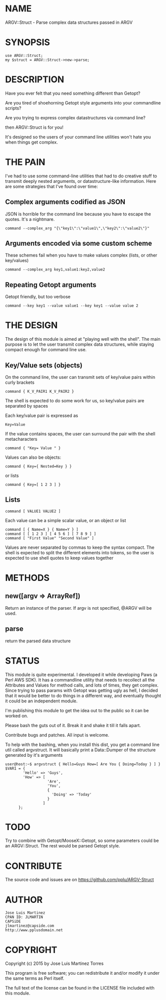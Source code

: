 # NAME

ARGV::Struct - Parse complex data structures passed in ARGV

# SYNOPSIS

    use ARGV::Struct;
    my $struct = ARGV::Struct->new->parse;

# DESCRIPTION

Have you ever felt that you need something different than Getopt?

Are you tired of shoehorning Getopt style arguments into your commandline scripts?

Are you trying to express complex datastructures via command line?

then ARGV::Struct is for you!

It's designed so the users of your command line utilities won't hate you when things
get complex.

# THE PAIN

I've had to use some command-line utilities that had to do creative stuff to transmit
deeply nested arguments, or datastructure-like information. Here are some strategies that
I've found over time: 

## Complex arguments codified as JSON

JSON is horrible for the command line because you have to escape the quotes. It's a nightmare.

    command --complex_arg "{\"key1\":\"value1\",\"key2\":\"value2\"}"

## Arguments encoded via some custom scheme

These schemes fail when you have to make values complex (lists, or other key/values)

    command --complex_arg key1,value1:key2,value2

## Repeating Getopt arguments

Getopt friendly, but too verbose

    command --key key1 --value value1 --key key1 --value value 2

# THE DESIGN

The design of this module is aimed at "playing well with the shell". The main purpose is
to let the user transmit complex data structures, while staying compact enough for command line
use.

## Key/Value sets (objects)

On the command line, the user can transmit sets of key/value pairs within curly brackets

    command { K_V_PAIR1 K_V_PAIR2 }

The shell is expected to do some work for us, so key/value pairs are separated by spaces

Each key/value pair is expressed as

    Key=Value

If the value contains spaces, the user can surround the pair with the shell metacharacters

    command { "Key= Value " }

Values can also be objects:

    command { Key={ Nested=Key } }

or lists

    command { Key=[ 1 2 3 ] }

## Lists

    command [ VALUE1 VALUE2 ]

Each value can be a simple scalar value, or an object or list

    command [ { Name=X } { Name=Y } ]
    command [ [ 1 2 3 ] [ 4 5 6 ] [ 7 8 9 ] ]
    command [ "First Value" "Second Value" ]

Values are never separated by commas to keep the syntax compact. 
The shell is expected to split the different elements into tokens, so
the user is expected to use shell quotes to keep values together

# METHODS

## new(\[argv => ArrayRef\])

Return an instance of the parser. If argv is not specified, @ARGV will be
used.

## parse

return the parsed data structure

# STATUS

This module is quite experimental. I developed it while developing Paws (a 
Perl AWS SDK). It has a commandline utility that needs to recollect all the
Attributes and Values for method calls, and lots of times, they get complex. 
Since trying to pass params with Getopt was getting ugly as hell, I decided 
that it would be better to do things in a different way, and eventually
thought it could be an independent module.

I'm publishing this module to get the idea out to the public so it can be worked
on.

Please bash the guts out of it. Break it and shake it till it falls apart. 

Contribute bugs and patches. All input is welcome.

To help with the bashing, when you install this dist, you get a command line util
called argvstruct. It will basically print a Data::Dumper of the structure generated
by it's arguments

    user@host:~$ argvstruct { Hello=Guys How=[ Are You { Doing=Today } ] }
    $VAR1 = {
            'Hello' => 'Guys',
            'How' => [
                       'Are',
                       'You',
                       {
                         'Doing' => 'Today'
                       }
                     ]
          };

# 

# TODO

Try to combine with Getopt/MooseX::Getopt, so some parameters could be an ARGV::Struct. The
rest would be parsed Getopt style.

# CONTRIBUTE

The source code and issues are on https://github.com/pplu/ARGV-Struct

# AUTHOR

    Jose Luis Martinez
    CPAN ID: JLMARTIN
    CAPSiDE
    jlmartinez@capside.com
    http://www.pplusdomain.net

# COPYRIGHT

Copyright (c) 2015 by Jose Luis Martinez Torres

This program is free software; you can redistribute
it and/or modify it under the same terms as Perl itself.

The full text of the license can be found in the
LICENSE file included with this module.
